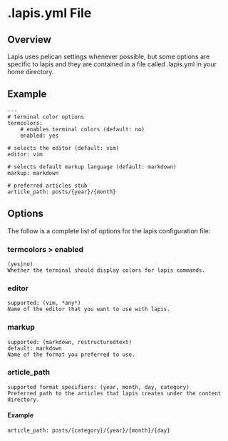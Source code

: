 # .lapis.yml File

## Overview

Lapis uses pelican settings whenever possible, but some options are specific to lapis and they are contained in a file called .lapis.yml in your home directory.

## Example

```
---
# terminal color options
termcolors:
    # enables terminal colors (default: no)
    enabled: yes

# selects the editor (default: vim)
editor: vim

# selects default markup language (default: markdown)
markup: markdown

# preferred articles stub
article_path: posts/{year}/{month}
```

## Options

The follow is a complete list of options for the lapis configuration file:

### **termcolors > enabled** 

    (yes|no) 
    Whether the terminal should display colors for lapis commands.

### **editor**

    supported: (vim, *any*)
    Name of the editor that you want to use with lapis.

### **markup**

    supported: (markdown, restructuredtext)
    default: markdown
    Name of the format you preferred to use.

### **article_path**

    supported format specifiers: (year, month, day, category)
    Preferred path to the articles that lapis creates under the content directory.

#### Example

```
article_path: posts/{category}/{year}/{month}/{day}
```
